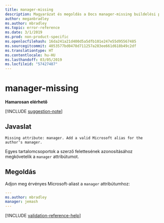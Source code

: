 ```yaml
---
title: manager-missing
description: Magyarázat és megoldás a Docs manager-missing buildelési problémájára
author: meganbradley
ms.author: mbradley
ms.topic: error-reference
ms.date: 3/1/2019
ms.prod: non-product-specific
ms.openlocfilehash: 16da241a21d400d5a5dfb101e247e55d95567485
ms.sourcegitcommit: 4053577bd0478d711257a283ee661d618b49c2df
ms.translationtype: HT
ms.contentlocale: hu-HU
ms.lasthandoff: 03/05/2019
ms.locfileid: "57427487"
---
```

# <a name="manager-missing"></a>manager-missing

**Hamarosan elérhető**

[!INCLUDE [suggestion-note](includes/suggestion-note.md)]

## <a name="suggestion"></a>Javaslat

`Missing attribute: manager. Add a valid Microsoft alias for the author's manager.`

Egyes tartalomcsoportok a szerző felettesének azonosításához megkövetelik a `manager` attribútumot.

## <a name="resolution"></a>Megoldás

Adjon meg érvényes Microsoft-aliast a `manager` attribútumhoz:

```yml
---
ms.author: mbradley
manager: jemash
---
```

<!--make sure to add this file to your includes folder and verify the path-->
[!INCLUDE [validation-reference-help](includes/validation-reference-help.md)]
